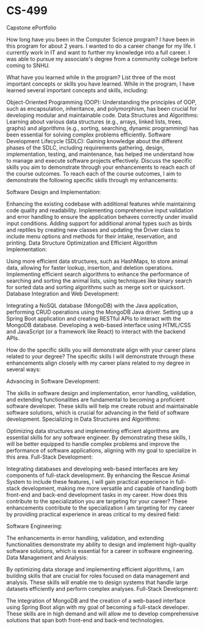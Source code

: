 # CS-499
Capstone ePortfolio

How long have you been in the Computer Science program?
I have been in this program for about 2 years. I wanted to do a career change for my life. I currently work in IT and want to further my knowledge into a full career. I was able to pursue my associate's degree from a community college before coming to SNHU.

What have you learned while in the program? List three of the most important concepts or skills you have learned.
While in the program, I have learned several important concepts and skills, including:

Object-Oriented Programming (OOP): Understanding the principles of OOP, such as encapsulation, inheritance, and polymorphism, has been crucial for developing modular and maintainable code.
Data Structures and Algorithms: Learning about various data structures (e.g., arrays, linked lists, trees, graphs) and algorithms (e.g., sorting, searching, dynamic programming) has been essential for solving complex problems efficiently.
Software Development Lifecycle (SDLC): Gaining knowledge about the different phases of the SDLC, including requirements gathering, design, implementation, testing, and maintenance, has helped me understand how to manage and execute software projects effectively.
Discuss the specific skills you aim to demonstrate through your enhancements to reach each of the course outcomes.
To reach each of the course outcomes, I aim to demonstrate the following specific skills through my enhancements:

Software Design and Implementation:

Enhancing the existing codebase with additional features while maintaining code quality and readability.
Implementing comprehensive input validation and error handling to ensure the application behaves correctly under invalid input conditions.
Adding support for additional animal types such as birds and reptiles by creating new classes and updating the Driver class to include menu options and methods for their intake, reservation, and printing.
Data Structure Optimization and Efficient Algorithm Implementation:

Using more efficient data structures, such as HashMaps, to store animal data, allowing for faster lookup, insertion, and deletion operations.
Implementing efficient search algorithms to enhance the performance of searching and sorting the animal lists, using techniques like binary search for sorted data and sorting algorithms such as merge sort or quicksort.
Database Integration and Web Development:

Integrating a NoSQL database (MongoDB) with the Java application, performing CRUD operations using the MongoDB Java driver.
Setting up a Spring Boot application and creating RESTful APIs to interact with the MongoDB database.
Developing a web-based interface using HTML/CSS and JavaScript (or a framework like React) to interact with the backend APIs.

How do the specific skills you will demonstrate align with your career plans related to your degree?
The specific skills I will demonstrate through these enhancements align closely with my career plans related to my degree in several ways:

Advancing in Software Development:

The skills in software design and implementation, error handling, validation, and extending functionalities are fundamental to becoming a proficient software developer. These skills will help me create robust and maintainable software solutions, which is crucial for advancing in the field of software development.
Specializing in Data Structures and Algorithms:

Optimizing data structures and implementing efficient algorithms are essential skills for any software engineer. By demonstrating these skills, I will be better equipped to handle complex problems and improve the performance of software applications, aligning with my goal to specialize in this area.
Full-Stack Development:

Integrating databases and developing web-based interfaces are key components of full-stack development. By enhancing the Rescue Animal System to include these features, I will gain practical experience in full-stack development, making me more versatile and capable of handling both front-end and back-end development tasks in my career.
How does this contribute to the specialization you are targeting for your career?
These enhancements contribute to the specialization I am targeting for my career by providing practical experience in areas critical to my desired field:

Software Engineering:

The enhancements in error handling, validation, and extending functionalities demonstrate my ability to design and implement high-quality software solutions, which is essential for a career in software engineering.
Data Management and Analysis:

By optimizing data storage and implementing efficient algorithms, I am building skills that are crucial for roles focused on data management and analysis. These skills will enable me to design systems that handle large datasets efficiently and perform complex analyses.
Full-Stack Development:

The integration of MongoDB and the creation of a web-based interface using Spring Boot align with my goal of becoming a full-stack developer. These skills are in high demand and will allow me to develop comprehensive solutions that span both front-end and back-end technologies.
